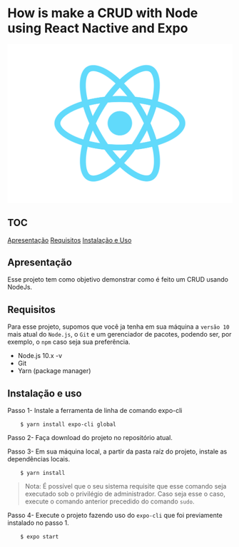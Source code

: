 # How is make a CRUD with Node using React Nactive and Expo

![React Native](https://github.com/carllosaguiar/CRUDNode/blob/master/assets/img/react.png?raw=true)

## TOC

[Apresentação](#apresentação)
[Requisitos](#requisitos)
[Instalação e Uso](#instalação-e-uso)


## Apresentação
Esse projeto tem como objetivo demonstrar como é feito um CRUD usando NodeJs.

## Requisitos
Para esse projeto, supomos que você ja tenha em sua máquina a `versão 10` mais atual do `Node.js`, o `Git` e um gerenciador de pacotes, podendo ser, por exemplo, o `npm` caso seja sua preferência. 

- Node.js 10.x -v
- Git
- Yarn (package manager)

## Instalação e uso
Passo 1- Instale a ferramenta de linha de comando expo-cli
```code
    $ yarn install expo-cli global
```
Passo 2- Faça download do projeto no repositório atual.

Passo 3- Em sua máquina local, a partir da pasta raíz do projeto, instale as dependências locais.
```code
    $ yarn install
```
> Nota: É possível que o seu sistema requisite que esse comando seja executado sob o privilégio de administrador. Caso seja esse o caso, execute o comando anterior precedido do comando `sudo`.

Passo 4- Execute o projeto fazendo uso do `expo-cli` que foi previamente instalado no passo 1.

```code
    $ expo start
```


